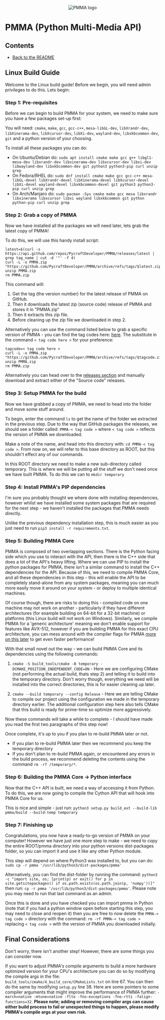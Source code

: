 <div align="center">

  ![PMMA logo](https://github.com/PycraftDeveloper/PMMA/assets/81379254/2c4858b8-b50c-4f3b-95f3-d93fd1f0f19b)
</div>


# PMMA (Python Multi-Media API)

## Contents
* [Back to the README](https://github.com/PycraftDeveloper/PMMA/blob/main/README.md#contents)

## Linux Build Guide

Welcome to the Linux build guide! Before we begin, you will need admin privileges to do this. Lets begin:

### Step 1: Pre-requisites

Before we can begin to build PMMA for your system, we need to make sure you have a few packages set-up first:

You will need:
`cmake`, `make`, `gcc`, `gcc-c++`, `mesa-libGL-dev`, `libXrandr-dev`, `libXinerama-dev`, `libXcursor-dev`, `libXi-dev`, `wayland-dev`, `libxkbcommon-dev`, `git` and a python version of your choosing.

To install all these packages you can do:
* On Ubuntu/Debian do: `sudo apt install cmake make gcc g++ libgl1-mesa-dev libxrandr-dev libxinerama-dev libxcursor-dev libxi-dev libwayland-dev libxkbcommon-dev git python3 python3-pip curl unzip grep`
* On Fedora/RHEL do: `sudo dnf install cmake make gcc gcc-c++ mesa-libGL-devel libXrandr-devel libXinerama-devel libXcursor-devel libXi-devel wayland-devel libxkbcommon-devel git python3 python3-pip curl unzip grep`
* On Arch/Manjaro do: `sudo pacman -Syu cmake make gcc mesa libxrandr libxinerama libxcursor libxi wayland libxkbcommon git python python-pip curl unzip grep`

### Step 2: Grab a copy of PMMA

Now we have installed all the packages we will need later, lets grab the latest copy of PMMA!

To do this, we will use this handy install script:
```
latest=$(curl -s https://api.github.com/repos/PycraftDeveloper/PMMA/releases/latest | grep tag_name | cut -d '"' -f 4)
curl -L -o PMMA.zip "https://github.com/PycraftDeveloper/PMMA/archive/refs/tags/$latest.zip"
unzip PMMA.zip
rm PMMA.zip
```

This command will:
1. Get the tag (the version number) for the latest release of PMMA on GitHub.
2. Then it downloads the latest zip (source code) release of PMMA and stores it in "PMMA.zip"
3. Then it extracts this zip file.
4. Before cleaning up the zip file we downloaded in step 2.

Alternatively you can use the command listed below to grab a specific version of PMMA - you can find the tag codes here: [here](https://github.com/PycraftDeveloper/PMMA/tags). The substitute in the command `< tag code here >` for your preference:
```
tagcode=< tag code here >
curl -L -o PMMA.zip "https://github.com/PycraftDeveloper/PMMA/archive/refs/tags/$tagcode.zip"
unzip PMMA.zip
rm PMMA.zip
```

Alternatively you can head over to the [releases section](https://github.com/PycraftDeveloper/PMMA/releases) and manually download and extract either of the "Source code" releases.

### Step 3: Setup PMMA for the build

Now we have grabbed a copy of PMMA, we need to head into the folder and move some stuff around.

To begin, enter the command `ls` to get the name of the folder we extracted in the previous step. Due to the way that GitHub packages the releases, we should see a folder called: `PMMA-< tag code >` where `< tag code >` reflects the version of PMMA we downloaded.

Make a note of the name, and head into this directory with: `cd PMMA-< tag code >`. From now on, we will refer to this base directory as ROOT, but this shouldn't effect any of our commands.

In this ROOT directory we need to make a new sub-directory called temporary. This is where we will be putting all the stuff we don't need once we have built PMMA. To do this we can to `mkdir temporary`

### Step 4: Install PMMA's PIP dependencies

I'm sure you probably thought we where done with installing dependencies, however whilst we have installed some system packages that are required for the next step - we haven't installed the packages that PMMA needs directly.

Unlike the previous dependency installation step, this is much easier as you just need to run `pip3 install -r requirements.txt`.

### Step 5: Building PMMA Core

PMMA is composed of two overlapping sections. There is the Python facing side which you use to interact with the API, then there is the C++ side that does a lot of the API's heavy lifting. Where we can use PIP to install the python packages for PMMA, there isn't a similar command to install the C++ dependencies for the API. Because of this, we need to compile PMMA Core, and all these dependencies in this step - this will enable the API to be completely stand-alone from any system packages, meaning you can much more easily move it around on your system - or deploy to multiple identical machines.

Of course though, there are risks to doing this - compiled code on one machine may not work on another - particularly if they have different architectures (for example building on 64-bit for a 32-bit machine) or platforms (this Linux build will not work on Windows). Similarly, we compile PMMA for a 'generic architecture' meaning we don't enable support for features like AVX-512, however if you are building PMMA for this exact CPU architecture, you can mess around with the compiler flags for PMMA [more on this later](https://github.com/PycraftDeveloper/PMMA/blob/main/repo/BuildGuides/linux.md#final-considerations) to get even faster performance!

With that small novel out the way - we can build PMMA Core and its dependencies using the following commands:

1. `cmake -S build_tools/cmake -B temporary -DCMAKE_POSITION_INDEPENDENT_CODE=ON` - Here we are configuring CMake (not performing the actual build, thats step 2) and telling it to build into the temporary directory. Don't worry though, everything we need will be installed into the correct directories, this is for easier cleaning up later.

2. `cmake --build temporary --config Release` - Here we are telling CMake to compile our project using the configuration we made in the temporary directory earlier. The additional configuration step here also tells CMake that this build is ready for prime-time so optimize more aggressively.

Now these commands will take a while to complete - I should have made you read the first two paragraphs of this step now!

Once complete, it's up to you if you plan to re-build PMMA later or not.
* If you plan to re-build PMMA later then we recommend you keep the temporary directory
* If you don't plan to re-build PMMA again, or encountered any errors in the build process, we recommend deleting the contents using the command `rm -rf /temporary/*`.

### Step 6: Building the PMMA Core -> Python interface

Now that the C++ API is built, we need a way of accessing it from Python. To do this, we are now going to compile the Cython API that will hook into PMMA Core for us.

This is nice and simple - just run: `python3 setup.py build_ext --build-lib pmma/build --build-temp temporary`

### Step 7: Finishing up

Congratulations, you now have a ready-to-go version of PMMA on your computer! However we have just one more step to make - we need to copy the entire ROOT/pmma directory into your python versions dist-packages folder, so you can import it and use it like any other Python module.

This step will depend on where Python3 was installed to, but you can do: `sudo cp -r pmma '/usr/lib/python3/dist-packages/pmma'`

Alternatively, you can find the dist-folder by running the command: `python3 -c "import site, os; [print(p) or exit() for p in site.getsitepackages() if os.path.exists(os.path.join(p, 'numpy'))]"` then run: `cp -r pmma '/usr/lib/python3/dist-packages/pmma'`. Please note you may need to run that last command as an admin.

Once this is done and you have checked you can import pmma in Python (note that if you had a python window open before starting this step, you may need to close and reopen it) then you are free to now delete the `PMMA-< tag code >` directory with the command: `rm -rf PMMA-< tag code >` replacing `< tag code >` with the version of PMMA you downloaded initially.

## Final Considerations

Don't worry, there isn't another step! However, there are some things you can consider now.

If you want to adjust PMMA's compile arguments to build a more hardware optimized version for your CPU's architecture you can do so by modifying the compile args in the file: `build_tools/cmake/4_build_core/CMakeLists.txt` on line 67. You can then do the same by modifying `setup.py` line 38. Here are some pointers to some compiler arguments that might improve the performance of PMMA further: `-march=native -mtune=native -flto -fno-exceptions -fno-rtti -falign-functions=32`. **Please note; adding or removing compiler args can cause either build process to fail or unexpected things to happen, please modify PMMA's compile args at your own risk.**